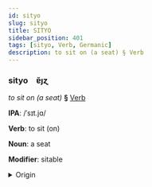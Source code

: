 ```yaml
---
id: sityo
slug: sityo
title: SITYO
sidebar_position: 401
tags: [sityo, Verb, Germanic]
description: to sit on (a seat) § Verb
---
```


### sityo&emsp;<span kind="abugida">ɐ̆ȷɀ</span>

*to sit on (a seat)* **§** [Verb](../../tags/Verb)

**IPA**: /ˈsɪt.jɑ/

**Verb**: to sit (on)

**Noun**: a seat

**Modifier**: sitable

<details>
    <summary>Origin</summary>
    Icelandic sitja /ˈsɪːtja/<br/>
    <em>Germanic Language Family</em>
</details>